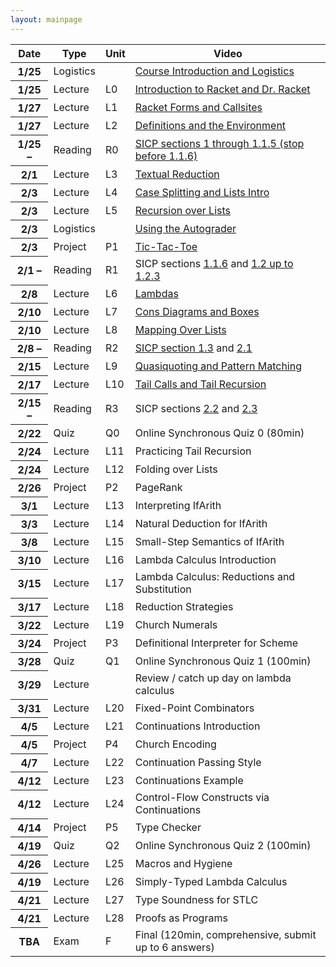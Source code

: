```yaml
---
layout: mainpage
---
```


<!-- ## Upcoming deadlines -->

<!-- <ul class="due-list"> -->
<!-- {% for post in site.posts %} -->
<!--     {% capture nowunix %}{{'now' | date: '%s'}}{% endcapture %} -->
<!--     {% capture duetime %}{{post.due | date: '%s'}}{% endcapture %} -->
<!--     {% if post.categories contains 'assignment' and duetime > nowunix %} -->
<!--     <li> -->
<!--        <span><span class="post-meta"><b>(Due <span itemprop="date">{{ post.due | date: "%b %-d, %Y" }}</span>)</b></span><a class="mainpage-asn-link" href="{{ post.url | absolute_url }}">{{ post.title }}</a></span></li> -->
<!--    {% endif %} -->
<!-- {% endfor %} -->
<!-- </ul> -->

<!-- <div class="container"> -->
<!--     <div class="row"> -->
<!--     <div class="col"> -->
<!--     lkjasdf  -->
<!--     </div> -->
<!--     <div class="col"> -->
<!--     lkjsdf -->
<!--     </div> -->
<!--     </div> -->
<!-- </div> -->

<!-- <div class="infomatter"> -->
<!-- <table class="infotablestyle"> -->
<!-- <tr><td>Course Number</td> -->
<!--     <td>CIS 352 (Spring 2022) at Syracuse</td> -->
<!-- </tr> -->
<!-- <tr><td>Instructor</td> -->
<!--     <td><a href="https://kmicinski.com">Kristopher Micinski</a> </td> -->
<!-- </tr> -->
<!-- <tr><td></td> -->
<!--     <td>(<tt>kkmicins@syr.edu</tt>)</td> -->
<!-- </tr> -->
<!-- <tr><td>Teaching Assistants</td> -->
<!--     <td>Jack Vining (<tt>jcvining@syr.edu</tt>)</td> -->
<!-- </tr> -->
<!-- <tr> -->
<!--     <td></td> -->
<!--     <td>Yihao Sun (<tt>ysun67@syr.edu</tt>)</td> -->
<!-- </tr> -->
<!-- <tr> -->
<!--     <td>Times</td> -->
<!--     <td>Tu/Th 11:00-12:20 <i>Lecture</i>  Monday <i>Labs</i></td> -->
<!-- </tr> -->
<!-- <tr> -->
<!--     <td>Professor Office Hours</td> -->
<!--     <td>Th 9-11AM or by appt.</td> -->
<!-- </tr> -->
<!-- <tr> -->
<!--     <td>TA Office Hours</td> -->
<!--     <td>Tu 9-11AM, 1-3PM. Th 2-4PM</td> -->
<!-- </tr> -->
<!-- </table> -->
<!-- <\!-- <img class="krispic" src="/assets/img/krisbw.jpg"> -\-> -->
<!-- </div> -->
    

<!-- ## Introduction  -->

<!-- The purpose of this course is to help you understand how to leverage -->
<!-- the semantics programming languages to write the clearest and most -->
<!-- obviously-correct programs you can. We will begin by introducing you -->
<!-- to a new language, [Racket](https://racket-lang.org/). Racket is an -->
<!-- untyped functional language that harmoniously mixes code and data to -->
<!-- allow succinct and expressive programs. We will use Racket as a means -->
<!-- to teach good functional programming style and reflect upon how our -->
<!-- decisions impact the quality of our code. While doing this we will -->
<!-- highlight several foundational concepts whose implications go far -->
<!-- beyond Racket, such as operational semantics and the Lambda calculus. -->

<!-- After bringing students to fluency in functional programming, we will -->
<!-- use Racket to build several different languages. The languages we -->
<!-- build will be relatively small (compared to, say, C), but will be -->
<!-- nonetheless expressive, allowing us to write quite impressive programs -->
<!-- in languages we built ourselves. We will explore different ways of -->
<!-- defining programming language semantics while remarking upon the -->
<!-- implications of these choices in our day-to-day programming (even in -->
<!-- languages beyond Racket, such as JavaScript, C++, Rust, etc...). -->

<!-- ## Course Structure -->

<!-- Please read the [Syllabus]({{ "/syllabus" | absolute_url }}) for course information. -->

<table class="table table-sm table-striped">
  <thead>
    <tr>
      <th scope="col">Date</th>
      <th scope="col">Type</th>
      <th scope="col">Unit</th>
      <th scope="col">Video</th>
    </tr>
  </thead>
  <tbody>
    <tr class="table-success">
      <th scope="row">1/25</th>
      <td>Logistics</td>
      <td></td>
      <td><a href="https://www.youtube.com/watch?v=2jrwXpUZW7k">Course Introduction and Logistics </a></td>
    </tr>
    <tr class="table-primary">
      <th scope="row">1/25</th>
      <td>Lecture</td>
      <td>L0</td>
      <td><a href="https://www.youtube.com/watch?v=zFzNhjFv22A&list=PLXaqTeMx01E_eK1ZEpKvKL5KwSaj7cJW9&index=3">Introduction to Racket and Dr. Racket</a></td>
    </tr>
    <tr class="table-primary">
      <th scope="row">1/27</th>
      <td>Lecture</td>
      <td>L1</td>
      <td><a href="https://www.youtube.com/watch?v=kMOgrVjEuk8">Racket Forms and Callsites</a></td>
    </tr>
    <tr class="table-primary">
      <th scope="row">1/27</th>
      <td>Lecture</td>
      <td>L2</td>
      <td><a href="https://www.youtube.com/watch?v=bnzjganKVgU">Definitions and the Environment</a></td>
    </tr>
    <tr class="table-secondary">
      <th scope="row">1/25 &ndash;</th>
      <td>Reading</td>
      <td>R0</td>
      <td><a href="https://mitpress.mit.edu/sites/default/files/sicp/full-text/book/book-Z-H-10.html#%_sec_1.1">SICP sections 1 through 1.1.5 (stop before 1.1.6)</a></td>
    </tr>
    <tr class="table-primary">
      <th scope="row">2/1</th>
      <td>Lecture</td>
      <td>L3</td>
      <td><a href="https://www.youtube.com/watch?v=4HPjJ4M6XVc&list=PLXaqTeMx01E_eK1ZEpKvKL5KwSaj7cJW9&index=5&ab_channel=KristopherMicinski">Textual Reduction</a></td>
    </tr>
    <tr class="table-primary">
      <th scope="row">2/3</th>
      <td>Lecture</td>
      <td>L4</td>
      <td><a href="https://www.youtube.com/watch?v=WVmomIoxBZM&list=PLXaqTeMx01E_eK1ZEpKvKL5KwSaj7cJW9&index=6&ab_channel=KristopherMicinski">Case Splitting and Lists Intro</a></td>
    </tr>
    <tr class="table-primary">
      <th scope="row">2/3</th>
      <td>Lecture</td>
      <td>L5</td>
      <td><a href="https://www.youtube.com/watch?v=0y325A82vMc&list=PLXaqTeMx01E_eK1ZEpKvKL5KwSaj7cJW9&index=7">Recursion over Lists</a></td>
    </tr>
    <tr class="table-success">
      <th scope="row">2/3</th>
      <td>Logistics</td>
      <td></td>
      <td><a href="https://www.youtube.com/watch?v=dqQsih37Mc8">Using the Autograder</a></td>
    </tr>
    <tr class="table-warning">
      <th scope="row">2/3</th>
      <td>Project</td>
      <td>P1</td>
      <td><a href="https://www.youtube.com/watch?v=ApIXt_Exf7g&list=PLXaqTeMx01E_eK1ZEpKvKL5KwSaj7cJW9&index=8">Tic-Tac-Toe</a></td>
    </tr>
    <tr class="table-secondary">
      <th scope="row">2/1 &ndash;</th>
      <td>Reading</td>
      <td>R1</td>
      <td>SICP sections <a href="https://mitpress.mit.edu/sites/default/files/sicp/full-text/book/book-Z-H-10.html#%_sec_1.1.6">1.1.6</a>  and <a href="https://mitpress.mit.edu/sites/default/files/sicp/full-text/book/book-Z-H-11.html#%_sec_1.2">1.2 up to 1.2.3</a></td>
    </tr>
    <tr class="table-primary">
      <th scope="row">2/8</th>
      <td>Lecture</td>
      <td>L6</td>
      <td><a href="https://www.youtube.com/watch?v=OqZleNZto0A&list=PLXaqTeMx01E_eK1ZEpKvKL5KwSaj7cJW9&index=9">Lambdas</a></td>
    </tr>
    <tr class="table-primary">
      <th scope="row">2/10</th>
      <td>Lecture</td>
      <td>L7</td>
      <td><a href="https://www.youtube.com/watch?v=7NA9HZdlR0g&list=PLXaqTeMx01E_eK1ZEpKvKL5KwSaj7cJW9&index=10">Cons Diagrams and Boxes</a></td>
    </tr>
    <tr class="table-primary">
      <th scope="row">2/10</th>
      <td>Lecture</td>
      <td>L8</td>
      <td><a href="https://www.youtube.com/watch?v=AGDnCUfFp84&list=PLXaqTeMx01E_eK1ZEpKvKL5KwSaj7cJW9&index=11">Mapping Over Lists</a></td>
    </tr>
    <tr class="table-secondary">
      <th scope="row">2/8 &ndash;</th>
      <td>Reading</td>
      <td>R2</td>
      <td><a href="https://mitpress.mit.edu/sites/default/files/sicp/full-text/book/book-Z-H-12.html#%_sec_1.3">SICP section  1.3</a> and <a href="https://mitpress.mit.edu/sites/default/files/sicp/full-text/book/book-Z-H-14.html#%_sec_2.1">2.1</a></td>
    </tr>
    <tr class="table-primary">
      <th scope="row">2/15</th>
      <td>Lecture</td>
      <td>L9</td>
      <!-- <td><a href="https://www.youtube.com/watch?v=RJFkmh9Wo8o">Pattern Matching</a></td> -->
      <td><a href="https://www.youtube.com/watch?v=RJFkmh9Wo8o&list=PLXaqTeMx01E_eK1ZEpKvKL5KwSaj7cJW9&index=12">Quasiquoting and Pattern Matching</a></td>
    </tr>
    <tr class="table-primary">
      <th scope="row">2/17</th>
      <td>Lecture</td>
      <td>L10</td>
      <!-- <td><a href="https://www.youtube.com/watch?v=kAskgLplQgw">Tail Calls and Tail Recursion</a></td> -->
      <td><a href="https://www.youtube.com/watch?v=kAskgLplQgw&list=PLXaqTeMx01E_eK1ZEpKvKL5KwSaj7cJW9&index=13">Tail Calls and Tail Recursion</a></td>
    </tr>
    <tr class="table-secondary">
      <th scope="row">2/15 &ndash;</th>
      <td>Reading</td>
      <td>R3</td>
      <td>SICP sections <a href="https://mitpress.mit.edu/sites/default/files/sicp/full-text/book/book-Z-H-15.html">2.2</a> and <a href="https://mitpress.mit.edu/sites/default/files/sicp/full-text/book/book-Z-H-16.html#%_sec_2.3">2.3</a></td>
    </tr>
    <tr class="table-danger">
      <th scope="row">2/22</th>
      <td>Quiz</td>
      <td>Q0</td>
      <td>Online Synchronous Quiz 0 (80min)</td>
    </tr>
    <tr class="table-primary">
      <th scope="row">2/24</th>
      <td>Lecture</td>
      <td>L11</td>
      <!-- <td><a href="https://www.youtube.com/watch?v=cFkHFoKW4e4&list=PLXaqTeMx01E-l20YhTNwN4xncM-1jweqG&index=14">Practicing Tail Recursion</a></td> -->
      <td><a>Practicing Tail Recursion</a></td>
    </tr>
    <tr class="table-primary">
      <th scope="row">2/24</th>
      <td>Lecture</td>
      <td>L12</td>
      <!-- <td><a href="https://www.youtube.com/watch?v=WUAI_v110NQ&list=PLXaqTeMx01E-l20YhTNwN4xncM-1jweqG&index=15">Folding over Lists</a></td> -->
      <td><a>Folding over Lists</a></td>
    </tr>
    <tr class="table-warning">
      <th scope="row">2/26</th>
      <td>Project</td>
      <td>P2</td>
      <!-- <td><a href="https://www.youtube.com/watch?v=wWpu6UDYhc4&list=PLXaqTeMx01E-l20YhTNwN4xncM-1jweqG&index=19">PageRank</a></td> -->
      <td><a>PageRank</a></td>
    </tr>
    <tr class="table-primary">
      <th scope="row">3/1</th>
      <td>Lecture</td>
      <td>L13</td>
      <!-- <td><a href="https://www.youtube.com/watch?v=vhOH2GmuYrQ&list=PLXaqTeMx01E-l20YhTNwN4xncM-1jweqG&index=16">Interpreting IfArith</a></td> -->
      <td><a>Interpreting IfArith</a></td>
    </tr>
    <tr class="table-primary">
      <th scope="row">3/3</th>
      <td>Lecture</td>
      <td>L14</td>
      <!-- <td><a href="https://www.youtube.com/watch?v=neCrsTf8h7Y&list=PLXaqTeMx01E-l20YhTNwN4xncM-1jweqG&index=17">Natural Deduction for IfArith</a></td> -->
      <td><a>Natural Deduction for IfArith</a></td>
    </tr>
    <tr class="table-primary">
      <th scope="row">3/8</th>
      <td>Lecture</td>
      <td>L15</td>
      <!-- <td><a href="https://www.youtube.com/watch?v=Qq5Bzpsoi7k&list=PLXaqTeMx01E-l20YhTNwN4xncM-1jweqG&index=18">Small-Step Semantics of IfArith</a></td> -->
      <td><a>Small-Step Semantics of IfArith</a></td>
    </tr>
    <tr class="table-primary">
      <th scope="row">3/10</th>
      <td>Lecture</td>
      <td>L16</td>
      <!-- <td><a href="https://www.youtube.com/watch?v=RqA-m_QMJYc&list=PLXaqTeMx01E-l20YhTNwN4xncM-1jweqG&index=20">Lambda Calculus Introduction</a></td> -->
      <td><a>Lambda Calculus Introduction</a></td>
    </tr>
    <tr class="table-primary">
      <th scope="row">3/15</th>
      <td>Lecture</td>
      <td>L17</td>
      <!-- <td><a href="https://www.youtube.com/watch?v=Paxvaq0Q-S0&list=PLXaqTeMx01E-l20YhTNwN4xncM-1jweqG&index=21">Lambda Calculus: Reductions and Substitution</a></td> -->
      <td><a>Lambda Calculus: Reductions and Substitution</a></td>
    </tr>
    <tr class="table-primary">
      <th scope="row">3/17</th>
      <td>Lecture</td>
      <td>L18</td>
      <!-- <td><a href="https://www.youtube.com/watch?v=GNkQrqAGB-o&list=PLXaqTeMx01E-l20YhTNwN4xncM-1jweqG&index=22">Reduction Strategies</a></td> -->
      <td><a>Reduction Strategies</a></td>
    </tr>
    <tr class="table-primary">
      <th scope="row">3/22</th>
      <td>Lecture</td>
      <td>L19</td>
      <!-- <td><a href="https://www.youtube.com/watch?v=DC-9wWgXQTc&list=PLXaqTeMx01E-l20YhTNwN4xncM-1jweqG&index=23">Church Numerals</a></td> -->
      <td><a>Church Numerals</a></td>
    </tr>
    <tr class="table-warning">
      <th scope="row">3/24</th>
      <td>Project</td>
      <td>P3</td>
      <td>Definitional Interpreter for Scheme</td>
    </tr>
    <tr class="table-danger">
      <th scope="row">3/28</th>
      <td>Quiz</td>
      <td>Q1</td>
      <td>Online Synchronous Quiz 1 (100min)</td>
    </tr>
    <tr class="table-primary">
      <th scope="row">3/29</th>
      <td>Lecture</td>
      <td></td>
      <td>Review / catch up day on lambda calculus</td>
    </tr>
    <tr class="table-primary">
      <th scope="row">3/31</th>
      <td>Lecture</td>
      <td>L20</td>
      <!-- <td><a href="https://www.youtube.com/watch?v=GJi4H2UMaRU">Fixed-Point Combinators</a></td> -->
      <td><a>Fixed-Point Combinators</a></td>
    </tr>
    <tr class="table-primary">
      <th scope="row">4/5</th>
      <td>Lecture</td>
      <td>L21</td>
      <!-- <td><a href="https://www.youtube.com/watch?v=K-AhJgjb-8s">Continuations Introduction</a></td> -->
      <td><a>Continuations Introduction</a></td>
    </tr>
    <tr class="table-warning">
      <th scope="row">4/5</th>
      <td>Project</td>
      <td>P4</td>
      <!-- <td><a href="https://www.youtube.com/watch?v=izfoxmSAQ28&list=PLXaqTeMx01E-l20YhTNwN4xncM-1jweqG&index=24">Church Encoding</a></td> -->
      <td><a>Church Encoding</a></td>
    </tr>
    <tr class="table-primary">
      <th scope="row">4/7</th>
      <td>Lecture</td>
      <td>L22</td>
      <td>Continuation Passing Style</td>
    </tr>
    <tr class="table-primary">
      <th scope="row">4/12</th>
      <td>Lecture</td>
      <td>L23</td>
      <td>Continuations Example</td>
    </tr>
    <tr class="table-primary">
      <th scope="row">4/12</th>
      <td>Lecture</td>
      <td>L24</td>
      <td>Control-Flow Constructs via Continuations</td>
    </tr>
    <tr class="table-warning">
      <th scope="row">4/14</th>
      <td>Project</td>
      <td>P5</td>
      <td>Type Checker</td>
    </tr>
    <tr class="table-danger">
      <th scope="row">4/19</th>
      <td>Quiz</td>
      <td>Q2</td>
      <td>Online Synchronous Quiz 2 (100min)</td>
    </tr>
    <tr class="table-primary">
      <th scope="row">4/26</th>
      <td>Lecture</td>
      <td>L25</td>
      <td>Macros and Hygiene</td>
    </tr>
    <tr class="table-primary">
      <th scope="row">4/19</th>
      <td>Lecture</td>
      <td>L26</td>
      <td>Simply-Typed Lambda Calculus</td>
    </tr>
    <tr class="table-primary">
      <th scope="row">4/21</th>
      <td>Lecture</td>
      <td>L27</td>
      <td>Type Soundness for STLC</td>
    </tr>
    <tr class="table-primary">
      <th scope="row">4/21</th>
      <td>Lecture</td>
      <td>L28</td>
      <td>Proofs as Programs</td>
    </tr>
    <tr class="table-danger">
      <th scope="row">TBA</th>
      <td>Exam</td>
      <td>F</td>
      <td>Final (120min, comprehensive, submit up to 6 answers)</td>
    </tr>
  </tbody>
</table>


